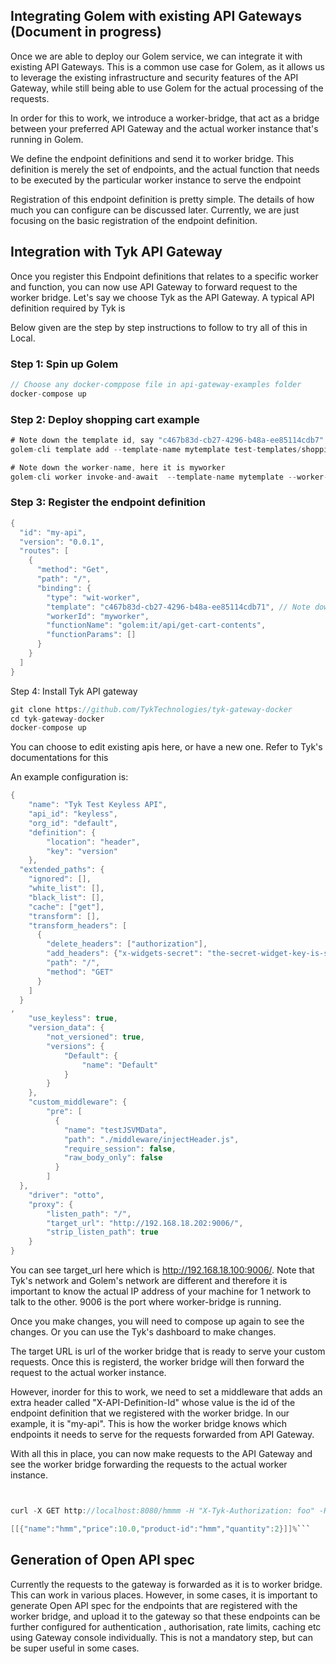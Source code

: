 ## Integrating Golem with existing API Gateways (Document in progress)

Once we are able to deploy our Golem service, we can integrate it with existing API Gateways. This is a common use case for Golem, as it allows us to leverage the existing infrastructure and security features of the API Gateway, while still being able to use Golem for the actual processing of the requests.

In order for this to work, we introduce a worker-bridge, that act as a bridge between your preferred API Gateway and the actual
worker instance that's running in Golem. 

We define the endpoint definitions and send it to worker bridge. This definition is merely the set of endpoints,
and the actual function that needs to be executed by the particular worker instance to serve the endpoint


Registration of this endpoint definition is pretty simple. The details of how much you can configure can be discussed later.
Currently, we are just focusing on the basic registration of the endpoint definition.


## Integration with Tyk API Gateway

Once you register this Endpoint definitions that relates to a specific worker and function, you can now use API Gateway
to forward request to the worker bridge. Let's say we choose Tyk as the API Gateway. A typical API definition required by Tyk is

Below given are the step by step instructions to follow to try all of this in Local.

### Step 1: Spin up Golem

```scala
// Choose any docker-comppose file in api-gateway-examples folder
docker-compose up
```

### Step 2: Deploy shopping cart example

```scala
# Note down the template id, say "c467b83d-cb27-4296-b48a-ee85114cdb7"
golem-cli template add --template-name mytemplate test-templates/shopping-cart.wasm

# Note down the worker-name, here it is myworker
golem-cli worker invoke-and-await  --template-name mytemplate --worker-name myworker --function golem:it/api/add-item --parameters '[{"product-id" : "hmm", "name" : "hmm" , "price" : 10, "quantity" : 2}]'
```

### Step 3: Register the endpoint definition

```scala
{
  "id": "my-api",
  "version": "0.0.1",
  "routes": [
    {
      "method": "Get",
      "path": "/",
      "binding": {
        "type": "wit-worker",
        "template": "c467b83d-cb27-4296-b48a-ee85114cdb71", // Note down the template id
        "workerId": "myworker",
        "functionName": "golem:it/api/get-cart-contents",
        "functionParams": []
      }
    }
  ]
}


```

Step 4: Install Tyk API gateway

```scala
git clone https://github.com/TykTechnologies/tyk-gateway-docker
cd tyk-gateway-docker
docker-compose up
```

You can choose to edit existing apis here, or have a new one. Refer to Tyk's documentations for this

An example configuration is:

```scala
{
    "name": "Tyk Test Keyless API",
    "api_id": "keyless",
    "org_id": "default",
    "definition": {
        "location": "header",
        "key": "version"
    },
  "extended_paths": {
    "ignored": [],
    "white_list": [],
    "black_list": [],
    "cache": ["get"],
    "transform": [],
    "transform_headers": [
      {
        "delete_headers": ["authorization"],
        "add_headers": {"x-widgets-secret": "the-secret-widget-key-is-secret"},
        "path": "/",
        "method": "GET"
      }
    ]
  }
,
    "use_keyless": true,
    "version_data": {
        "not_versioned": true,
        "versions": {
            "Default": {
                "name": "Default"
            }
        }
    },
    "custom_middleware": {
        "pre": [
          {
            "name": "testJSVMData",
            "path": "./middleware/injectHeader.js",
            "require_session": false,
            "raw_body_only": false
          }
        ]
  },
    "driver": "otto",
    "proxy": {
        "listen_path": "/",
        "target_url": "http://192.168.18.202:9006/",
        "strip_listen_path": true
    }
}

```

You can see target_url here which is http://192.168.18.100:9006/. Note that Tyk's network and Golem's network are different and therefore it is important 
to know the actual IP address of your machine for 1 network to talk to the other. 9006 is the port where worker-bridge is running.

Once you make changes, you will need to compose up again to see the changes. Or you can use the Tyk's dashboard to make changes.

The target URL is url of the worker bridge that is ready to serve your custom requests. Once this is registerd, 
the worker bridge will then forward the request to the actual worker instance.

However, inorder for this to work, we need to set a middleware that adds an extra header called "X-API-Definition-Id" whose
value is the id of the endpoint definition that we registered with the worker bridge. In our example, it is "my-api".
This is how the worker bridge knows which endpoints it needs to serve for the requests forwarded from API Gateway.

With all this in place, you can now make requests to the API Gateway and see the worker bridge forwarding the requests to the actual worker instance.


```scala


curl -X GET http://localhost:8080/hmmm -H "X-Tyk-Authorization: foo" -H "X-API-Definition-Id: my-api"

[[{"name":"hmm","price":10.0,"product-id":"hmm","quantity":2}]]%```

```
## Generation of Open API spec

Currently the requests to the gateway is forwarded as it is to worker bridge. 
This can work in various places. However, in some cases, it is important to generate Open API spec for the endpoints that are registered with the worker bridge,
and upload it to the gateway so that these endpoints can be further configured for authentication , authorisation, rate limits,
caching etc using Gateway console individually. This is not a mandatory step, but can be super useful in some cases.
